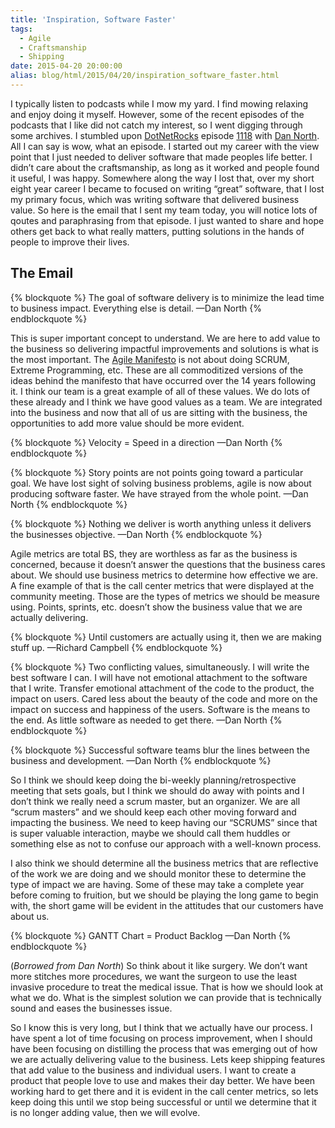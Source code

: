 ```yaml
---
title: 'Inspiration, Software Faster'
tags:
  - Agile
  - Craftsmanship
  - Shipping
date: 2015-04-20 20:00:00
alias: blog/html/2015/04/20/inspiration_software_faster.html
---
```


I typically listen to podcasts while I mow my yard. I find mowing relaxing and
enjoy doing it myself. However, some of the recent episodes of the podcasts that
I like did not catch my interest, so I went digging through some archives. I
stumbled upon [DotNetRocks](http://www.dotnetrocks.com/) episode [1118](http://www.dotnetrocks.com/default.aspx?showNum=1118) with [Dan North](http://dannorth.net/). All I can say is wow,
what an episode. I started out my career with the view point that I just needed
to deliver software that made peoples life better. I didn’t care about the
craftsmanship, as long as it worked and people found it useful, I was happy.
Somewhere along the way I lost that, over my short eight year career I became
to focused on writing “great” software, that I lost my primary focus, which
was writing software that delivered business value. So here is the email
that I sent my team today, you will notice lots of qoutes and paraphrasing
from that episode. I just wanted to share and hope others get back to what
really matters, putting solutions in the hands of people to improve their
lives.

## The Email

{% blockquote %}
The goal of software delivery is to minimize the lead time to business
impact. Everything else is detail.
—Dan North
{% endblockquote %}

This is super important concept to understand. We are here to add value to the
business so delivering impactful improvements and solutions is what is the most
important. The [Agile Manifesto](http://agilemanifesto.org/) is not about doing SCRUM, Extreme Programming,
etc. These are all commoditized versions of the ideas behind the manifesto that
have occurred over the 14 years following it. I think our team is a great
example of all of these values. We do lots of these already and I think we have
good values as a team. We are integrated into the business and now that all of
us are sitting with the business, the opportunities to add more value should
be more evident.

{% blockquote %}
Velocity = Speed in a direction
—Dan North
{% endblockquote %}

{% blockquote %}
Story points are not points going toward a particular goal. We have lost
sight of solving business problems, agile is now about producing software
faster. We have strayed from the whole point.
—Dan North
{% endblockquote %}

{% blockquote %}
Nothing we deliver is worth anything unless it delivers the businesses
objective.
—Dan North
{% endblockquote %}

Agile metrics are total BS, they are worthless as far as the business is
concerned, because it doesn’t answer the questions that the business cares
about. We should use business metrics to determine how effective we are.
A fine example of that is the call center metrics that were displayed at the
community meeting. Those are the types of metrics we should be measure using.
Points, sprints, etc. doesn’t show the business value that we are actually
delivering.

{% blockquote %}
Until customers are actually using it,
then we are making stuff up.
—Richard Campbell
{% endblockquote %}

{% blockquote %}
Two conflicting values, simultaneously. I will write the best software I
can. I will have not emotional attachment to the software that I write.
Transfer emotional attachment of the code to the product, the impact on
users. Cared less about the beauty of the code and more on the impact on
success and happiness of the users. Software is the means to the end.
As little software as needed to get there.
—Dan North
{% endblockquote %}

{% blockquote %}
Successful software teams blur the lines between the business
and development.
—Dan North
{% endblockquote %}

So I think we should keep doing the bi-weekly planning/retrospective meeting
that sets goals, but I think we should do away with points and I don’t think we
really need a scrum master, but an organizer. We are all “scrum masters” and we
should keep each other moving forward and impacting the business. We need to
keep having our “SCRUMS” since that is super valuable interaction, maybe we
should call them huddles or something else as not to confuse our approach with
a well-known process.

I also think we should determine all the business metrics that are reflective
of the work we are doing and we should monitor these to determine the type of
impact we are having. Some of these may take a complete year before coming to
fruition, but we should be playing the long game to begin with, the short game
will be evident in the attitudes that our customers have about us.

{% blockquote %}
GANTT Chart = Product Backlog
—Dan North
{% endblockquote %}

(_Borrowed from Dan North_) So think about it like surgery.  We don’t want more
stitches more procedures, we want the surgeon to use the least invasive
procedure to treat the medical issue. That is how we should look at what we do.
What is the simplest solution we can provide that is technically sound and eases
the businesses issue.

So I know this is very long, but I think that we actually have our process.
I have spent a lot of time focusing on process improvement, when I should have
been focusing on distilling the process that was emerging out of how we are
actually delivering value to the business. Lets keep shipping features that add
value to the business and individual users. I want to create a product that
people love to use and makes their day better. We have been working hard to get
there and it is evident in the call center metrics, so lets keep doing this
until we stop being successful or until we determine that it is no longer
adding value, then we will evolve.
